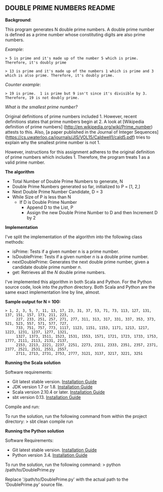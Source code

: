 ## DOUBLE PRIME NUMBERS README

**Background**: 

This program generates N double prime numbers. A double prime number is defined as 
a prime number whose constituting digits  are also prime numbers.

*Example*:
  
	> 5 is prime and it's made up of the number 5 which is prime. Therefore, it's doubly prime
	
	> 13 is prime and it's made up of the numbers 1 which is prime and 3 which is also prime. Therefore, it's doubly prime.

*Counter example*: 

	> 19 is prime.  1 is prime but 9 isn't since it's divisible by 3. Therefore, 19 is not doubly prime. 



*What is the smallest prime number?*

Original definitions of prime numbers included 1. However, recent definitions states that prime numbers begin at 2. 
A look at [Wikipedia definition of prime numbers] (http://en.wikipedia.org/wiki/Prime_number) attests to this. Also, 
[a paper published in the Journal of Integer Sequences] (https://cs.uwaterloo.ca/journals/JIS/VOL15/Caldwell1/cald5.pdf) 
tries to explain why the smallest prime number is not 1. 

However, instructions for this assignment adheres to the original definition of prime numbers which includes 1.
 Therefore, the program treats 1 as a valid prime number.
 

 
**The algorithm**

* Total Number of Double Prime Numbers to generate, N
* Double Prime Numbers generated so far, initialized to P = [1, 2,]
* Next Double Prime Number Candidate, D = 3
* While Size of P is less than N
	* If D is Double Prime Number
		* Append D to the List, P
		* Assign the new Double Prime Number to D and then Increment D by 2
	

		
**Implementation**

I've split the implementation of the algorithm into the following class methods:
* isPrime: Tests if a given number n is a prime number.
* IsDoublePrime: Tests if a given number *n* is a double prime number.
* nextDoublePrime: Generates the next double prime number, given a candidate double prime number *n*.
* get: Retrieves all the *N* double prime numbers. 


I've implemented this algorithm in both Scala and Python. For the Python source code, look into the *python* directory. 
Both Scala and Python are the same exact implementation line by line, almost.
	

	
**Sample output for N = 100:**
		
	> 1, 2, 3, 5, 7, 11, 13, 17, 23, 31, 37, 53, 71, 73, 113, 127, 131, 137, 151, 157, 173, 211, 223,
		 227, 233, 251, 257, 271, 277, 311, 313, 317, 331, 337, 353, 373, 521, 523, 557, 571, 577, 727, 
		 733, 751, 757, 773, 1117, 1123, 1151, 1153, 1171, 1213, 1217, 1223, 1231, 1237, 1277, 1321, 
		 1327, 1373, 1511, 1523, 1531, 1553, 1571, 1721, 1723, 1733, 1753, 1777, 2111, 2113, 2131, 2137, 
		 2153, 2213, 2221, 2237, 2251, 2273, 2311, 2333, 2351, 2357, 2371, 2377, 2521, 2531, 2551, 2557, 
		 2711, 2713, 2731, 2753, 2777, 3121, 3137, 3217, 3221, 3251
 
 
**Running the Scala solution**

Software requirements:
* Git latest stable version. [Installation Guide](http://git-scm.com/book/en/v2/Getting-Started-Installing-Git)
* JDK version 1.7 or 1.8. [Installation Guide](https://docs.oracle.com/javase/7/docs/webnotes/install/)
* Scala version 2.10.4 or later. [Installation Guide](http://scala-lang.org/download/install.html)
* sbt version 0.13. [Installation Guide](http://www.scala-sbt.org/0.13/tutorial/Setup.html)
	
Compile and run:

To run the solution, run the following command from within the project directory:
	> sbt clean compile run
	

**Running the Python solution**

Software Requirements:
* Git latest stable version. [Installation Guide](http://git-scm.com/book/en/v2/Getting-Started-Installing-Git)
* Python version 3.4. [Installation Guide](https://docs.python.org/3/using/index.html)

To run the solution, run the following command:
	> python /path/to/DoublePrime.py
	
Replace '/path/to/DoublePrime.py' with the actual path to the 'DoublePrime.py' source file.
